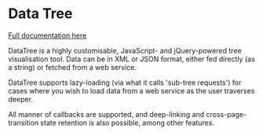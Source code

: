 # Data Tree

[Full documentation here](https://mitya.uk/projects/data-tree)

DataTree is a highly customisable, JavaScript- and jQuery-powered tree visualisation tool. Data can be in XML or JSON format, either fed directly (as a string) or fetched from a web service.

DataTree supports lazy-loading (via what it calls 'sub-tree requests') for cases where you wish to load data from a web service as the user traverses deeper.

All manner of callbacks are supported, and deep-linking and cross-page-transition state retention is also possible, among other features.
